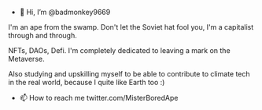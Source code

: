 - 👋 Hi, I’m @badmonkey9669

I'm an ape from the swamp. Don't let the Soviet hat fool you, I'm a capitalist through and through.

NFTs, DAOs, Defi.
I'm completely dedicated to leaving a mark on the Metaverse.

Also studying and upskilling myself to be able to contribute to climate tech in the real world, because I quite like Earth too :)

- 📫 How to reach me twitter.com/MisterBoredApe

